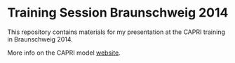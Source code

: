 Training Session Braunschweig 2014
==================================

This repository contains materials for my presentation at the CAPRI training in Braunschweig 2014.

More info on the CAPRI model [website](http://www.capri-model.org/dokuwiki/doku.php?id=start).
